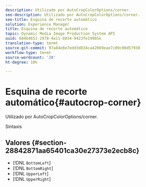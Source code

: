 ```yaml
---
description: Utilizado por AutoCropColorOptions/corner.
seo-description: Utilizado por AutoCropColorOptions/corner.
seo-title: Esquina de recorte automático
solution: Experience Manager
title: Esquina de recorte automático
topic: Dynamic Media Image Production System API
uuid: 684b4651-2978-4a11-b034-9423fe199b5e
translation-type: tm+mt
source-git-commit: 97a84e8e7edd3d834ca42069eae7c09c00d57938
workflow-type: tm+mt
source-wordcount: '20'
ht-degree: 10%

---
```



# Esquina de recorte automático{#autocrop-corner}

Utilizado por AutoCropColorOptions/corner.

Sintaxis

## Valores {#section-28842871aa65401ca30e27373e2ecb8c}

* [!DNL `BottomLeft`]
* [!DNL `BottomRight`]
* [!DNL `UpperLeft`]
* [!DNL `UpperRight`]

